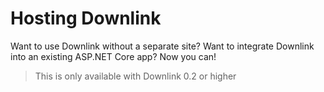 # Hosting Downlink

Want to use Downlink without a separate site? Want to integrate Downlink into an existing ASP.NET Core app? Now you can!

> This is only available with Downlink 0.2 or higher

